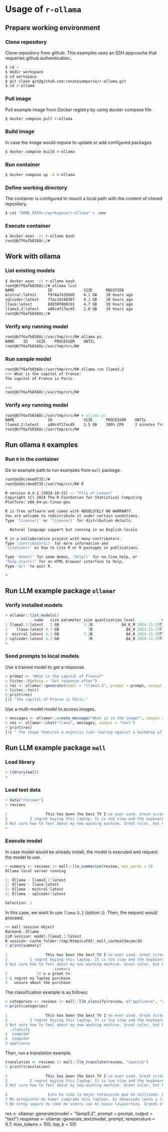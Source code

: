 # Usage of `r-ollama`

## Prepare working environment
### Clone repository
Clone repository from github. This examples uses an SSH approache that requeries github authentication..
```bash
$ cd ~
$ mkdir workspace
$ cd workspace
$ git clone git@github.com:renatosamperio/r-ollama.git
$ cd r-ollama
```

### Pull image
Pull example image from Docker registry by using docker compose file.
```bash
$ docker compose pull r-ollama
```

### Build image
In case the image would require to update or add configured packages 
```bash
$ docker compose build r-ollama
```

### Run container
```bash
$ docker compose up -d r-ollama
```

### Define working directory
The container is configured to mount a local path with the content of cloned repository.
```bash
$ cat "HOME_PATH=~/workspace/r-ollama" > .env
```

### Execute container
```bash
$ docker exec -it r-ollama bash
root@b7f6afb8368c:/# 
```

## Work with ollama
### List existing models
```bash
$ docker exec -it r-ollama bash
root@b7f6afb8368c:/# ollama list
NAME               ID              SIZE      MODIFIED     
mistral:latest     f974a74358d6    4.1 GB    18 hours ago    
sqlcoder:latest    77ac14348387    4.1 GB    18 hours ago    
llava:latest       8dd30f6b0cb1    4.7 GB    19 hours ago    
llama3.2:latest    a80c4f17acd5    2.0 GB    19 hours ago 
root@b7f6afb8368c:/# 
```

### Verify any running model
```bash
root@b7f6afb8368c:/var/tmp/src/R# ollama ps
NAME    ID    SIZE    PROCESSOR    UNTIL 
root@b7f6afb8368c:/var/tmp/src/R#
```


### Run sample model
```bash
root@b7f6afb8368c:/var/tmp/src/R# ollama run llama3.2
>>> What is the capital of France?
The capital of France is Paris.

>>> 
root@b7f6afb8368c:/var/tmp/src/R#
```

### Verify any running model
```bash
root@b7f6afb8368c:/var/tmp/src/R# # ollama ps
NAME               ID              SIZE      PROCESSOR    UNTIL              
llama3.2:latest    a80c4f17acd5    3.5 GB    100% CPU     2 minutes from now   
root@b7f6afb8368c:/var/tmp/src/R#
```

## Run ollama `R` examples
### Run `R` in the container
Go to example path to run examples from `mall` package.
```bash
root@a50cc4ee0735:/# 
root@a50cc4ee0735:/var/tmp/src/R# R

R version 4.4.2 (2024-10-31) -- "Pile of Leaves"
Copyright (C) 2024 The R Foundation for Statistical Computing
Platform: x86_64-pc-linux-gnu

R is free software and comes with ABSOLUTELY NO WARRANTY.
You are welcome to redistribute it under certain conditions.
Type 'license()' or 'licence()' for distribution details.

  Natural language support but running in an English locale

R is a collaborative project with many contributors.
Type 'contributors()' for more information and
'citation()' on how to cite R or R packages in publications.

Type 'demo()' for some demos, 'help()' for on-line help, or
'help.start()' for an HTML browser interface to help.
Type 'q()' to quit R.

> 
```

## Run LLM example package `ollamar`
### Verify installed models
```r
> ollamar::list_models() 
             name   size parameter_size quantization_level            modified
1 llama3.2:latest   2 GB           3.2B             Q4_K_M 2024-11-29T19:34:58
2    llava:latest 4.7 GB             7B               Q4_0 2024-11-29T19:42:32
3  mistral:latest 4.1 GB           7.2B               Q4_0 2024-11-29T19:55:49
4 sqlcoder:latest 4.1 GB             7B               Q4_0 2024-11-29T19:49:16
>
```

### Send prompts to local models
Use a trained model to get a response.
```r
> prompt <- "What is the capital of France?"
> tictoc::tic(msg = "Got response after")
> res <- ollamar::generate(model = "llama3.2", prompt = prompt, output = "text")
> tictoc::toc()
> print(res)
[1] "The capital of France is Paris."
```

Use a multi-model model to access images.
```r
> messages <- ollamar::create_message("What is in the image?", images = "lion.png")
> res <- ollamar::chat("llava", messages, output = "text")
> print(res)
[1] " The image features a majestic lion roaring against a backdrop of the sunset or sunrise. The lion appears to be in mid-roar, showcasing its powerful teeth and muscles. The setting suggests it's either early morning or late afternoon due to the warm lighting and colors present in the sky. "
```

## Run LLM example package `mall`
### Load library
```r
> library(mall)
>
```

### Load test data
```r
> data("reviews")
> reviews
                                                                              review
1                 This has been the best TV I've ever used. Great screen, and sound.
2          I regret buying this laptop. It is too slow and the keyboard is too noisy
3 Not sure how to feel about my new washing machine. Great color, but hard to figure
> 
```

### Execute model
In case model would be already install, the model is executed and request the model to use.
```r
> summary <- reviews |> mall::llm_summarize(review, max_words = 5)
Ollama local server running

1: Ollama - llama3.2:latest
2: Ollama - llava:latest
3: Ollama - mistral:latest
4: Ollama - sqlcoder:latest

Selection: 1
```
In this case, we want to use `llama:3.2` (option `1`). Then, the request would proceed.

```r
── mall session object 
Backend: Ollama
LLM session: model:llama3.2:latest
R session: cache_folder:/tmp/RtmpiLxFdf/_mall_cachea33ecaec39
> print(summary)
                                                                              review
1                 This has been the best TV I've ever used. Great screen, and sound.
2          I regret buying this laptop. It is too slow and the keyboard is too noisy
3 Not sure how to feel about my new washing machine. Great color, but hard to figure
                     .summary
1             it's a great tv
2 i regret my laptop purchase
3   unsure about the purchase
```

The classification example is as follows:

```r
> categories <- reviews |> mall::llm_classify(review, c("appliance", "computer"))
> print(categories)
                                                                              review
1                 This has been the best TV I've ever used. Great screen, and sound.
2          I regret buying this laptop. It is too slow and the keyboard is too noisy
3 Not sure how to feel about my new washing machine. Great color, but hard to figure
  .classify
1  computer
2  computer
3 appliance
```

Then, run a translation example.

```r
translation <- reviews |> mall::llm_translate(review, "spanish")
> print(translation)
                                                                              review
1                 This has been the best TV I've ever used. Great screen, and sound.
2          I regret buying this laptop. It is too slow and the keyboard is too noisy
3 Not sure how to feel about my new washing machine. Great color, but hard to figure
                                                                                       .translation
1                  Esta ha sido la mejor televisión que he utilizado. Pantalla y sonido excelentes.
2 Me arrepiento de haber comprado esta laptops. Es demasiado lento y la tecla es demasiado ruidosa.
3 No estoy seguro de cómo me siento con mi nuevo lavacorteza. Grande el color pero difícil entender
```

res <- ollamar::generate(model = "llama3.2", prompt = prompt, output = "text")
response <- ollamar::generate_text(model, prompt, 
                                   temperature = 0.7, 
                                   max_tokens = 100, 
                                   top_k = 50)
